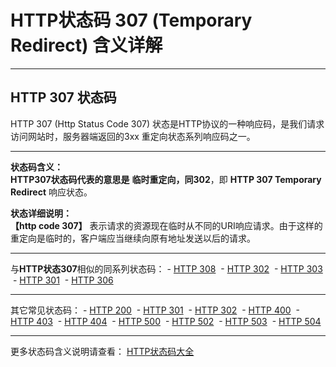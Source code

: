# HTTP状态码 307 (Temporary Redirect) 含义详解

---

## HTTP 307 状态码

HTTP 307 (Http Status Code 307) 状态是HTTP协议的一种响应码，是我们请求访问网站时，服务器端返回的3xx 重定向状态系列响应码之一。

---

**状态码含义：**  
**HTTP307状态码代表的意思是** **临时重定向，同302**，即 **HTTP 307 Temporary Redirect** 响应状态。

**状态详细说明：**  
**【http code 307】** 表示请求的资源现在临时从不同的URI响应请求。由于这样的重定向是临时的，客户端应当继续向原有地址发送以后的请求。

  

---

与**HTTP状态307**相似的同系列状态码： - [HTTP 308](https://seo.juziseo.com/doc/http_code/308 "HTTP 308详细说明")
 - [HTTP 302](https://seo.juziseo.com/doc/http_code/302 "HTTP 302详细说明")
 - [HTTP 303](https://seo.juziseo.com/doc/http_code/303 "HTTP 303详细说明")
 - [HTTP 301](https://seo.juziseo.com/doc/http_code/301 "HTTP 301详细说明")
 - [HTTP 306](https://seo.juziseo.com/doc/http_code/306 "HTTP 306详细说明")

---

其它常见状态码： - [HTTP 200](https://seo.juziseo.com/doc/http_code/200 "HTTP 200详细说明")
 - [HTTP 301](https://seo.juziseo.com/doc/http_code/301 "HTTP 301详细说明")
 - [HTTP 302](https://seo.juziseo.com/doc/http_code/302 "HTTP 302详细说明")
 - [HTTP 400](https://seo.juziseo.com/doc/http_code/400 "HTTP 400详细说明")
 - [HTTP 403](https://seo.juziseo.com/doc/http_code/403 "HTTP 403详细说明")
 - [HTTP 404](https://seo.juziseo.com/doc/http_code/404 "HTTP 404详细说明")
 - [HTTP 500](https://seo.juziseo.com/doc/http_code/500 "HTTP 500详细说明")
 - [HTTP 502](https://seo.juziseo.com/doc/http_code/502 "HTTP 502详细说明")
 - [HTTP 503](https://seo.juziseo.com/doc/http_code/503 "HTTP 503详细说明")
 - [HTTP 504](https://seo.juziseo.com/doc/http_code/504 "HTTP 504详细说明")

---

更多状态码含义说明请查看： [HTTP状态码大全](https://seo.juziseo.com/doc/http_code/)